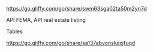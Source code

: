 https://go.gliffy.com/go/share/swm63sga02ta50m2yn7d

API FEMA, API real estate listing

Tables

https://go.gliffy.com/go/share/sa137abvonsluixjfuqd